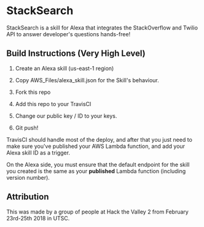 # StackSearch

StackSearch is a skill for Alexa that integrates the StackOverflow and Twilio API to answer developer's questions hands-free!

## Build Instructions (Very High Level)

1. Create an Alexa skill (us-east-1 region)

1. Copy AWS_Files/alexa_skill.json for the Skill's behaviour.

1. Fork this repo

1. Add this repo to your TravisCI

1. Change our public key / ID to your keys.

1. Git push!

TravisCI should handle most of the deploy, and after that you just need to make sure you've published your AWS Lambda function, and add your Alexa skill ID as a trigger.

On the Alexa side, you must ensure that the default endpoint for the skill you created is the same as your **published** Lambda function (including version number).

## Attribution

This was made by a group of people at Hack the Valley 2 from February 23rd-25th 2018 in UTSC.